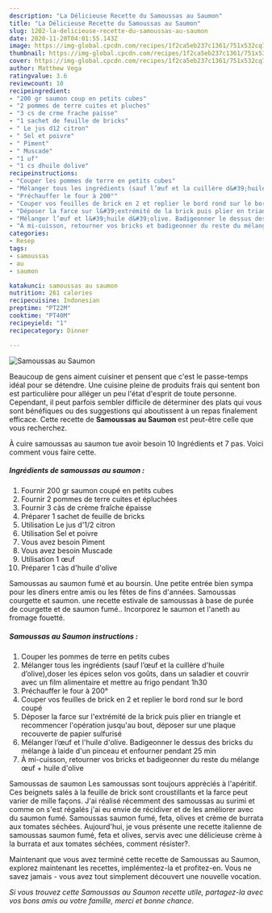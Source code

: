 ```yaml
---
description: "La Délicieuse Recette du Samoussas au Saumon"
title: "La Délicieuse Recette du Samoussas au Saumon"
slug: 1202-la-delicieuse-recette-du-samoussas-au-saumon
date: 2020-11-20T04:01:55.143Z
image: https://img-global.cpcdn.com/recipes/1f2ca5eb237c1361/751x532cq70/samoussas-au-saumon-photo-principale-de-la-recette.jpg
thumbnail: https://img-global.cpcdn.com/recipes/1f2ca5eb237c1361/751x532cq70/samoussas-au-saumon-photo-principale-de-la-recette.jpg
cover: https://img-global.cpcdn.com/recipes/1f2ca5eb237c1361/751x532cq70/samoussas-au-saumon-photo-principale-de-la-recette.jpg
author: Matthew Vega
ratingvalue: 3.6
reviewcount: 10
recipeingredient:
- "200 gr saumon coup en petits cubes"
- "2 pommes de terre cuites et pluches"
- "3 cs de crme frache paisse"
- "1 sachet de feuille de bricks"
- " Le jus d12 citron"
- " Sel et poivre"
- " Piment"
- " Muscade"
- "1 uf"
- "1 cs dhuile dolive"
recipeinstructions:
- "Couper les pommes de terre en petits cubes"
- "Mélanger tous les ingrédients (sauf l’œuf et la cuillère d&#39;huile d’olive),doser les épices selon vos goûts, dans un saladier et couvrir avec un film alimentaire et mettre au frigo pendant 1h30"
- "Préchauffer le four à 200°"
- "Couper vos feuilles de brick en 2 et replier le bord rond sur le bord coupé"
- "Déposer la farce sur l&#39;extrémité de la brick puis plier en triangle et recommencer l&#39;opération jusqu&#39;au bout, déposer sur une plaque recouverte de papier sulfurisé"
- "Mélanger l’œuf et l&#39;huile d&#39;olive. Badigeonner le dessus des bricks du mélange à laide d&#39;un pinceau et enfourner pendant 25 min"
- "À mi-cuisson, retourner vos bricks et badigeonner du reste du mélange œuf + huile d&#39;olive"
categories:
- Resep
tags:
- samoussas
- au
- saumon

katakunci: samoussas au saumon 
nutrition: 261 calories
recipecuisine: Indonesian
preptime: "PT22M"
cooktime: "PT40M"
recipeyield: "1"
recipecategory: Dinner

---
```



![Samoussas au Saumon](https://img-global.cpcdn.com/recipes/1f2ca5eb237c1361/751x532cq70/samoussas-au-saumon-photo-principale-de-la-recette.jpg)

Beaucoup de gens aiment cuisiner et pensent que c'est le passe-temps idéal pour se détendre. Une cuisine pleine de produits frais qui sentent bon est particulière pour alléger un peu l'état d'esprit de toute personne. Cependant, il peut parfois sembler difficile de déterminer des plats qui vous sont bénéfiques ou des suggestions qui aboutissent à un repas finalement efficace. Cette recette de <strong> Samoussas au Saumon </strong> est peut-être celle que vous recherchez.

<!--inarticleads1-->

À cuire samoussas au saumon tue avoir besoin 10 Ingrédients et 7 pas. Voici comment vous faire cette.

##### Ingrédients de samoussas au saumon :

1. Fournir 200 gr saumon coupé en petits cubes
1. Fournir 2 pommes de terre cuites et épluchées
1. Fournir 3 càs de crème fraîche épaisse
1. Préparer 1 sachet de feuille de bricks
1. Utilisation  Le jus d&#39;1/2 citron
1. Utilisation  Sel et poivre
1. Vous avez besoin  Piment
1. Vous avez besoin  Muscade
1. Utilisation 1 œuf
1. Préparer 1 càs d&#39;huile d&#39;olive


Samoussas au saumon fumé et au boursin. Une petite entrée bien sympa pour les dîners entre amis ou les fêtes de fins d&#39;années. Samoussas courgette et saumon. une recette estivale de samoussas à base de purée de courgette et de saumon fumé.. Incorporez le saumon et l&#39;aneth au fromage fouetté. 

<!--inarticleads2-->

##### Samoussas au Saumon instructions :

1. Couper les pommes de terre en petits cubes
1. Mélanger tous les ingrédients (sauf l’œuf et la cuillère d&#39;huile d’olive),doser les épices selon vos goûts, dans un saladier et couvrir avec un film alimentaire et mettre au frigo pendant 1h30
1. Préchauffer le four à 200°
1. Couper vos feuilles de brick en 2 et replier le bord rond sur le bord coupé
1. Déposer la farce sur l&#39;extrémité de la brick puis plier en triangle et recommencer l&#39;opération jusqu&#39;au bout, déposer sur une plaque recouverte de papier sulfurisé
1. Mélanger l’œuf et l&#39;huile d&#39;olive. Badigeonner le dessus des bricks du mélange à laide d&#39;un pinceau et enfourner pendant 25 min
1. À mi-cuisson, retourner vos bricks et badigeonner du reste du mélange œuf + huile d&#39;olive


Samoussas de saumon Les samoussas sont toujours appréciés à l&#39;apéritif. Ces beignets salés à la feuille de brick sont croustillants et la farce peut varier de mille façons. J&#39;ai réalisé récemment des samoussas au surimi et comme on s&#39;est régalés j&#39;ai eu envie de récidiver et de les améliorer avec du saumon fumé. Samoussas saumon fumé, feta, olives et crème de burrata aux tomates séchées. Aujourd&#39;hui, je vous présente une recette italienne de samoussas saumon fumé, feta et olives, servis avec une délicieuse crème à la burrata et aux tomates séchées, comment résister?. 

<!--inarticleads1-->

<p>
Maintenant que vous avez terminé cette recette de Samoussas au Saumon, explorez maintenant les recettes, implémentez-la et profitez-en. Vous ne savez jamais - vous avez tout simplement découvert une nouvelle vocation.
</p>

<p>
<i>Si vous trouvez cette Samoussas au Saumon recette utile, partagez-la avec vos bons amis ou votre famille, merci et bonne chance.</i>
</p>
